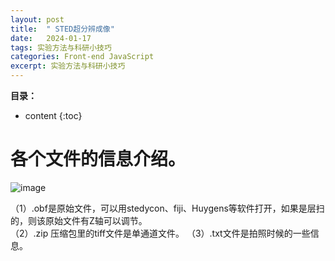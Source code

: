 ```yaml
---
layout: post
title:  " STED超分辨成像"
date:   2024-01-17
tags: 实验方法与科研小技巧
categories: Front-end JavaScript
excerpt: 实验方法与科研小技巧
---
```



**目录：**

* content
{:toc}

# 各个文件的信息介绍。

![image](https://github.com/yushuntai/yushuntai.github.io/assets/61654690/03d092c5-a5be-4ed8-9586-246202b3c328)


（1）.obf是原始文件，可以用stedycon、fiji、Huygens等软件打开，如果是层扫的，则该原始文件有Z轴可以调节。<br>
（2）.zip 压缩包里的tiff文件是单通道文件。
（3）.txt文件是拍照时候的一些信息。



